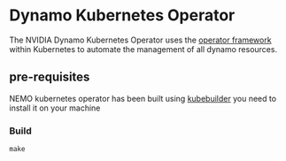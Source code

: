 # Dynamo Kubernetes Operator
The NVIDIA Dynamo Kubernetes Operator uses the [operator framework](https://cloud.redhat.com/blog/introducing-the-operator-framework) within Kubernetes to automate the management of all dynamo resources.


## pre-requisites
NEMO kubernetes operator has been built using [kubebuilder](https://github.com/kubernetes-sigs/kubebuilder)
you need to install it on your machine

### Build

```
make
```

